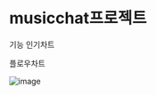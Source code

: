 # musicchat프로젝트

기능
인기차트

플로우차트

   ![image](https://github.com/user-attachments/assets/4c28dbc0-0307-4fc2-b2dd-7558d7f716b1)

